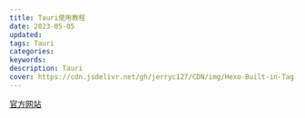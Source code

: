 ```yaml
---
title: Tauri使用教程
date: 2023-05-05
updated: 
tags: Tauri
categories:
keywords: 
description: Tauri
cover: https://cdn.jsdelivr.net/gh/jerryc127/CDN/img/Hexo-Built-in-Tag-Plugins-COVER.png
---
```


[官方网站](https://tauri.app/zh-cn/)
